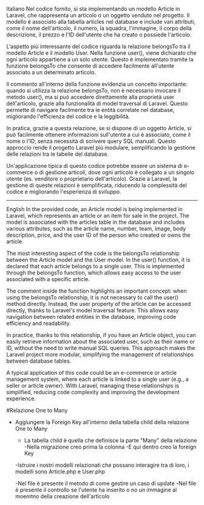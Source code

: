
Italiano
Nel codice fornito, si sta implementando un modello Article in Laravel, che rappresenta un articolo o un oggetto venduto nel progetto. Il modello è associato alla tabella articles nel database e include vari attributi, come il nome dell'articolo, il numero, la squadra, l'immagine, il corpo della descrizione, il prezzo e l'ID dell'utente che ha creato o possiede l'articolo.

L'aspetto più interessante del codice riguarda la relazione belongsTo tra il modello Article e il modello User. Nella funzione user(), viene dichiarato che ogni articolo appartiene a un solo utente. Questo è implementato tramite la funzione belongsTo che consente di accedere facilmente all'utente associato a un determinato articolo.

Il commento all'interno della funzione evidenzia un concetto importante: quando si utilizza la relazione belongsTo, non è necessario invocare il metodo user(), ma si può accedere direttamente alla proprietà user dell'articolo, grazie alla funzionalità di model traversal di Laravel. Questo permette di navigare facilmente tra le entità correlate nel database, migliorando l'efficienza del codice e la leggibilità.

In pratica, grazie a questa relazione, se si dispone di un oggetto Article, si può facilmente ottenere informazioni sull'utente a cui è associato, come il nome o l'ID, senza necessità di scrivere query SQL manuali. Questo approccio rende il progetto Laravel più modulare, semplificando la gestione delle relazioni tra le tabelle del database.

Un'applicazione tipica di questo codice potrebbe essere un sistema di e-commerce o di gestione articoli, dove ogni articolo è collegato a un singolo utente (es. venditore o proprietario dell'articolo). Grazie a Laravel, la gestione di queste relazioni è semplificata, riducendo la complessità del codice e migliorando l'esperienza di sviluppo.

-------------------------------------------------------------------------------------------------------------------------------------------------------------------------------------------

English
In the provided code, an Article model is being implemented in Laravel, which represents an article or an item for sale in the project. The model is associated with the articles table in the database and includes various attributes, such as the article name, number, team, image, body description, price, and the user ID of the person who created or owns the article.

The most interesting aspect of the code is the belongsTo relationship between the Article model and the User model. In the user() function, it is declared that each article belongs to a single user. This is implemented through the belongsTo function, which allows easy access to the user associated with a specific article.

The comment inside the function highlights an important concept: when using the belongsTo relationship, it is not necessary to call the user() method directly. Instead, the user property of the article can be accessed directly, thanks to Laravel's model traversal feature. This allows easy navigation between related entities in the database, improving code efficiency and readability.

In practice, thanks to this relationship, if you have an Article object, you can easily retrieve information about the associated user, such as their name or ID, without the need to write manual SQL queries. This approach makes the Laravel project more modular, simplifying the management of relationships between database tables.

A typical application of this code could be an e-commerce or article management system, where each article is linked to a single user (e.g., a seller or article owner). With Laravel, managing these relationships is simplified, reducing code complexity and improving the development experience.








#Relazione One to Many

  - Aggiungere la Foreign Key all'interno della tabella child della relazone One to Many
    - La tabella child è quella che definisce la parte "Many" della relazione
    -Nella migrazione creo prima la colonna 
    -E qui dentro creo la foreign Key


    -Istruire i nostri modelli relazionati che possano interagire tra di loro, i modelli sono Article.php e User.php




    -Nel file è presente il metodo di come gestire un caso di update
    -Nel file è presente il controllo se l'utente ha inserito o no un immagine al moemtno della creazione dell'articolo
